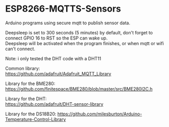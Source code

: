 # ESP8266-MQTTS-Sensors
Arduino programs using secure mqtt to publish sensor data.  

Deepsleep is set to 300 seconds (5 minutes) by default, don't forget to connect GPIO 16 to RST so the ESP can wake up.  
Deepsleep will be activated when the program finishes, or when mqtt or wifi can't connect.

Note: i only tested the DHT code with a DHT11

Common library:  
https://github.com/adafruit/Adafruit_MQTT_Library  
  
Library for the BME280:  
https://github.com/finitespace/BME280/blob/master/src/BME280I2C.h  
  
Library for the DHT:  
https://github.com/adafruit/DHT-sensor-library

Library for the DS18B20:
https://github.com/milesburton/Arduino-Temperature-Control-Library
